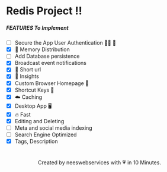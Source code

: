 # Redis Project !!

##### **FEATURES To Implement**

- [ ] Secure the App User Authentication 🐱‍💻 🎩
- [x] 💎 Memory Distribution
- [ ] Add Database persistence
- [x] Broadcast event notifications
- [x] 🚀 Short url
- [x] 👀 Insights
- [x] Custom Browser Homepage 📃
- [x] Shortcut Keys 🔏
- [x] ☁️ Caching
- [x] Desktop App 🖥
- [x] 🔥 Fast
- [x] Editing and Deleting
- [ ] Meta and social media indexing
- [ ] Search Engine Optimized
- [x] Tags, Description

#

<center>Created by neeswebservices with 💗 in 10 Minutes. </center>
